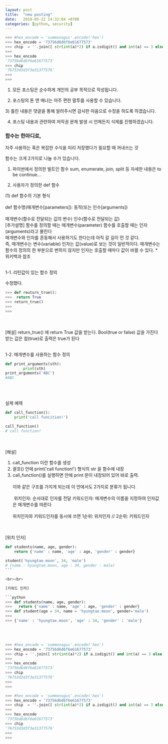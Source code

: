 ```yaml
---
layout: post
title:  "new posting"
date:   2018-05-22 14:32:04 +0700
categories: [python, security]
---
```


```python
>>> #hex_encode = 'summonagus'.encode('hex')
>>> hex_encode = '73756d6d6f6e61677573'
>>> chip  = ''.join([ str(int(a)*2) if a.isdigit() and int(a) == 3 else str(int(a)/2) if a.isdigit() and int(a) == 6 else a for a in hex_encode ])
>>>
>>> hex_encode
'73756d6d6f6e61677573'
>>> chip
'76753d3d3f3e31377576'
>>>
>>>
```

1) 모든 포스팅은 순수하게 개인의 공부 목적으로 작성됩니다.

2) 포스팅의 톤 앤 매너는 아주 편한 말투를 사용할 수 있습니다.

﻿3) 틀린 내용은 댓글을 통해 알려주시면 감사한 마음으로 수정을 하도록 하겠습니다.

4) 포스팅 내용과 관련하여 저작권 문제 발생 시 언제든지 삭제를 진행하겠습니다.
<p><p>

### 함수는 한마디로,
자주 사용하는 혹은 복잡한 수식을 미리 저장했다가 필요할 때 꺼내쓰는 것


함수는 크게 2가지로 나눌 수가 있습니다.
<br>
1) 파이썬에서 정의한 빌트인 함수
sum, enumerate, join, split 등
자세한 내용은 to be continue...


2) 사용자가 정의한 def 함수

(1) def 함수의 기본 형식
<br><br>
def 함수명(매개변수[parameters]):
  동작(또는 인수[arguments])
<br><br>
매개변수(함수로 전달되는 값의 변수)
인수(함수로 전달되는 값)
﻿<br>
[추가설명]
함수를 정의할 때는 매개변수(parameter)
함수를 호출할 때는 인자(arguments)라고 불린다﻿
﻿<br>
매개변수와 인자를 혼동해서 사용하기도 한다는데 아직 갈 길이 먼 것 같다.
<br>
즉, 매개변수는 변수(variable)
인자는 값(value)로 보는 것이 일반적이다.
매개변수는 함수의 정의의 한 부분으로 변하지 않지만
인자는 호출할 때마다 값이 바뀔 수 있다.
﻿* 위키백과 참조
<br><br>


1-1. 리턴값이 있는 함수 정의

수정했다.
```Python
>>> def reuturn_true():
>>>  return True
>>> return_true()
>>>
>>>
```

<br><br>
[해설] return_true() 에 return True 값을 받는다.
Bool(true or false) 값을 가진다
받는 값은 참(true)로 출력은 true가 된다
<br><br>

1-2. 매개변수를 사용하는 함수 정의
<br>
```python
def print_arguments(sth):
        print(sth)
print_arguments('ABC')
#ABC
```
<br><br>

실제 예제
```python
def call_function():
    print('call funcition!')

call_function()
# call function!
```
<br><br>
[해설]
1) call_function 이란 함수를 생성
2) 괄호() 안에 print('call function!') 형식의 str 을 함수에 내장
3) call_function()를 실행하면 안에 print 문이 내장되어 있어 바로 출력.
<br><br>
이와 같은 구조를 가지게 되는데 이 안에서도 2가지로 분류가 됩니다.
﻿<br><br>
﻿
위치인자: 순서대로 인자를 전달
키워드인자: 매개변수의 이름을 지정하여 인자값은 매개변수를 따른다
<br><br>
위치인자와 키워드인자를 동시에 쓰면
1순위: 위치인자 // 2순위: 키워드인자

<br><br>
[위치 인자]

```python
def students(name, age, gender):
    return {'name' : name, 'age' : age, 'gender' : gender}
﻿
student('hyungtae.moon', 34, 'male')
# {name : hyungtae.moon, age : 34, gender : male)
﻿```

<br><br>

[키워드 인자]

```python
>>> def students(name, age, gender):
>>>   return {'name' : name, 'age' : age, 'gender' : gender}
>>> def student(age = 34, name = 'hyungtae.moon', gender='male')
>>>
>>> {'name' : 'hyungtae.moon', 'age' : 34, 'gender' : 'male'}
```

<br><br>

```python
>>> #hex_encode = 'summonagus'.encode('hex')
>>> hex_encode = '73756d6d6f6e61677573'
>>> chip = ''.join([ str(int(a)*2) if a.isdigit() and int(a) == 3 else str(int(a)/2) if a.isdigit() and int(a) == 6 else a for a in hex_encode ])
>>>
>>> hex_encode
'73756d6d6f6e61677573'
>>> chip
'76753d3d3f3e31377576'
>>>
>>>
```


```python
>>> #hex_encode = 'summonagus'.encode('hex')
>>> hex_encode = '73756d6d6f6e61677573'
>>> chip  = ''.join([ str(int(a)*2) if a.isdigit() and int(a) == 3 else str(int(a)/2) if a.isdigit() and int(a) == 6 else a for a in hex_encode ])
>>>
>>> hex_encode
'73756d6d6f6e61677573'
>>> chip
'76753d3d3f3e31377576'
>>>
>>>
```
